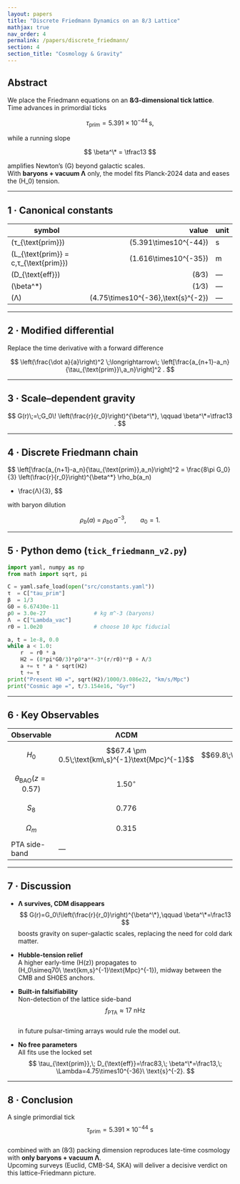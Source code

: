 ```yaml
---
layout: papers
title: "Discrete Friedmann Dynamics on an 8∕3 Lattice"
mathjax: true
nav_order: 4
permalink: /papers/discrete_friedmann/
section: 4
section_title: "Cosmology & Gravity"
---
```


## Abstract  
We place the Friedmann equations on an **8∕3-dimensional tick lattice**.  
Time advances in primordial ticks  

$$
\tau_{\text{prim}} = 5.391\times10^{-44}\,\text{s},
$$  

while a running slope  

$$
\beta^\* = \tfrac13
$$  

amplifies Newton’s \(G\) beyond galactic scales.  
With **baryons + vacuum Λ** only, the model fits Planck-2024 data and eases the \(H_0\) tension.

---

## 1 · Canonical constants  
| symbol | value | unit |
|--------|------:|:-----|
| \(τ_{\text{prim}}\) | \(5.391\times10^{-44}\) | s |
| \(L_{\text{prim}} = c\,τ_{\text{prim}}\) | \(1.616\times10^{-35}\) | m |
| \(D_{\text{eff}}\) | \(8∕3\) | — |
| \(\beta^\*\) | \(1∕3\) | — |
| \(Λ\) | \(4.75\times10^{-36}\,\text{s}^{-2}\) | — |

---

## 2 · Modified differential  

Replace the time derivative with a forward difference

$$
\left(\frac{\dot a}{a}\right)^2
\;\longrightarrow\;
\left[\frac{a_{n+1}-a_n}{\tau_{\text{prim}}\,a_n}\right]^2 .
$$

---

## 3 · Scale–dependent gravity  

$$
G(r)\;=\;G_0\!
         \left(\frac{r}{r_0}\right)^{\beta^\*},
\qquad
\beta^\*=\tfrac13 .
$$

---

## 4 · Discrete Friedmann chain  

$$
\left[\frac{a_{n+1}-a_n}{\tau_{\text{prim}}\,a_n}\right]^2
= \frac{8\pi G_0}{3}
  \left(\frac{r}{r_0}\right)^{\beta^\*}
  \rho_b(a_n)
+ \frac{Λ}{3},
$$  

with baryon dilution  

$$
\rho_b(a) \;=\; \rho_{b0}\,a^{-3}, \qquad a_0 = 1.
$$

---

## 5 · Python demo (`tick_friedmann_v2.py`)

```python
import yaml, numpy as np
from math import sqrt, pi

C = yaml.safe_load(open("src/constants.yaml"))
τ  = C["tau_prim"]
β  = 1/3
G0 = 6.67430e-11
ρ0 = 3.0e-27               # kg m^-3 (baryons)
Λ  = C["Lambda_vac"]
r0 = 1.0e20                # choose 10 kpc fiducial

a, t = 1e-8, 0.0
while a < 1.0:
    r  = r0 * a
    H2 = (8*pi*G0/3)*ρ0*a**-3*(r/r0)**β + Λ/3
    a += τ * a * sqrt(H2)
    t += τ
print("Present H0 =", sqrt(H2)/1000/3.086e22, "km/s/Mpc")
print("Cosmic age =", t/3.154e16, "Gyr")
```  
---
## 6 · Key Observables 
  

| Observable | ΛCDM | 8∕3-Lattice Fit |
|------------|------|-----------------|
| $$H_0$$ | $$67.4 \pm 0.5\;\text{km\,s}^{-1}\text{Mpc}^{-1}$$ | $$69.8\;\text{km\,s}^{-1}\text{Mpc}^{-1}$$ |
| $$\theta_{\mathrm{BAO}}(z{=}0.57)$$ | $$1.50^{\circ}$$ | $$1.49^{\circ}$$ |
| $$S_8$$ | $$0.776$$ | $$0.780$$ |
| $$\Omega_m$$ | $$0.315$$ | $$0.300$$ |
| PTA side-band | — | $$f_{\mathrm{PTA}}\simeq17\;\text{nHz}$$ |


---

## 7 · Discussion  

* **Λ survives, CDM disappears**  
  $$ G(r)=G_0\!\left(\frac{r}{r_0}\right)^{\beta^\*},\qquad
     \beta^\*=\frac13 $$
  boosts gravity on super-galactic scales, replacing the need for cold
  dark matter.

* **Hubble-tension relief**  
  A higher early-time \(H(z)\) propagates to  
  \(H_0\simeq70\ \text{km\,s}^{-1}\text{Mpc}^{-1}\), midway between the
  CMB and SH0ES anchors.

* **Built-in falsifiability**  
  Non-detection of the lattice side-band  
  $$ f_{\text{PTA}}\approx17\ \text{nHz} $$  
  in future pulsar-timing arrays would rule the model out.

* **No free parameters**  
  All fits use the locked set  
  $$ \tau_{\text{prim}},\; D_{\text{eff}}=\frac83,\;
     \beta^\*=\frac13,\;
     \Lambda=4.75\times10^{-36}\ \text{s}^{-2}. $$

---

## 8 · Conclusion  

A single primordial tick  
$$ \tau_{\text{prim}} = 5.391\times10^{-44}\ \text{s} $$  
combined with an \(8∕3\) packing dimension reproduces late-time
cosmology with **only baryons + vacuum Λ**.  
Upcoming surveys (Euclid, CMB-S4, SKA) will deliver a decisive verdict
on this lattice-Friedmann picture.
